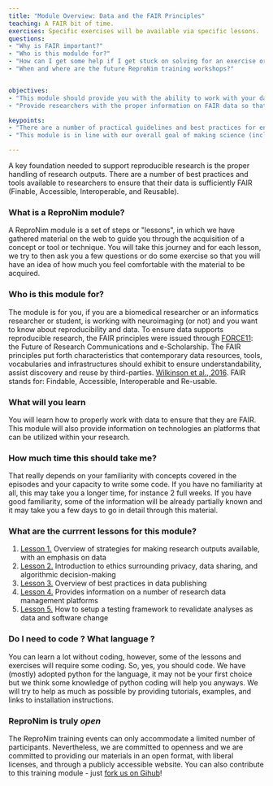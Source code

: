 ```yaml
---
title: "Module Overview: Data and the FAIR Principles"
teaching: A FAIR bit of time.
exercises: Specific exercises will be available via specific lessons.
questions:
- "Why is FAIR important?"
- "Who is this modulde for?"
- "How can I get some help if I get stuck on solving for an exercise or a question?"
- "When and where are the future ReproNim training workshops?"


objectives:
- "This module should provide you with the ability to work with your data in a FAIR manner"
- "Provide researchers with the proper information on FAIR data so that they can be submitted to the specified workflows and executions environments in a reproducible fashion"

keypoints:
- "There are a number of practical guidelines and best practices for ensuring data supports reproducible research"
- "This module is in line with our overall goal of making science (including scientific training) more open by ensuring that data is made FAIR (Findabile, Accessible, Interoperable, and Reusable)."

---
```

A key foundation needed to support reproducible research is the proper handling of research outputs.  There are a number of best practices and tools available to researchers to ensure that their data is sufficiently FAIR (Finable, Accessible, Interoperable, and Reusable).

### What is a ReproNim module?

A ReproNim module is a set of steps or "lessons", in which we have gathered material on the web to guide you through the acquisition of a concept or tool or technique. You will take this journey and for each lesson, we try to then ask you a few questions or do some exercise so that you will have an idea of how much you feel comfortable with the material to be acquired.

### Who is this module for?

The module is for you, if you are a biomedical researcher or an informatics researcher or student, is working with neuroimaging (or not) and you want to know about reproducibility and data. To ensure data supports reproducible research,  the FAIR principles were issued through [FORCE11](http://force11.org): the Future of Research Communications and e-Scholarship. The FAIR principles put forth characteristics that contemporary data resources, tools, vocabularies and infrastructures should exhibit to ensure understandability, assist discovery and reuse by third-parties. [Wilkinson et al., 2016](https://www.nature.com/articles/sdata201618).  FAIR stands for:  Findable, Accessible, Interoperable and Re-usable.

### What will you learn

You will learn how to properly work with data to ensure that they are FAIR. This module will also provide information on technologies an platforms that can be utilized within your research.

### How much time this should take me?

That really depends on your familiarity with concepts covered in the episodes and your capacity to write some code. If you have no familiarity at all, this may take you a longer time, for instance 2 full weeks. If you have good familiarity, some of the information will be already partially known and it may take you a few days to go in detail through this material.

### What are the currrent lessons for this module?

1. [Lesson 1.]({{site.root}}/01-Web-of-Data) Overview of strategies for making research outputs available, with an emphasis on data
2. [Lesson 2.]({{site.root}}/03-Ethics) Introduction to ethics surrounding privacy, data sharing, and algorithmic decision-making
3. [Lesson 3.]({{site.root}}/04-Data-Publishing) Overview of best practices in data publishing
4. [Lesson 4.]({{site.root}}/05-Your-Laboratory-Datastore) Provides information on a number of research data management platforms
5. [Lesson 5.]({{site.root}}/06-Semantic-Data-Representations) How to setup a testing framework to revalidate analyses as data and software change

### Do I need to code ?  What language ?

You can learn a lot without coding, however, some of the lessons and exercises will require some coding. So, yes, you should code. We have (mostly) adopted python for the language, it may not be your first choice but we think some knowledge of python coding will help you anyways. We will try to help as much as possible by providing tutorials, examples, and links to installation instructions.

### ReproNim is truly *open*

The ReproNim training events can only accommodate a limited number of participants.
Nevertheless, we are committed to openness and we are committed to providing our
materials in an open format, with liberal licenses, and through a publicly accessible website. You can also contribute to this training module - just [fork us on Gihub](https://github.com/ReproNim/module-FAIR-data)!

